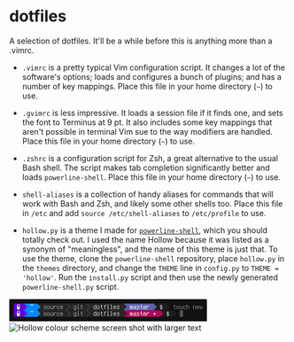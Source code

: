 # dotfiles

A selection of dotfiles. It'll be a while before this is anything more than a .vimrc.

* `.vimrc` is a pretty typical Vim configuration script. It changes a lot of the software's options; loads and configures a bunch of plugins; and has a number of key mappings. Place this file in your home directory (`~`) to use.

* `.gvimrc` is less impressive. It loads a session file if it finds one, and sets the font to Terminus at 9 pt. It also includes some key mappings that aren't possible in terminal Vim sue to the way modifiers are handled. Place this file in your home directory (`~`) to use.

* `.zshrc` is a configuration script for Zsh, a great alternative to the usual Bash shell. The script makes tab completion significantly better and loads `powerline-shell`. Place this file in your home directory (`~`) to use.

* `shell-aliases` is a collection of handy aliases for commands that will work with Bash and Zsh, and likely some other shells too. Place this file in `/etc` and add `source /etc/shell-aliases` to `/etc/profile` to use.

* `hollow.py` is a theme I made for [`powerline-shell`](https://github.com/milkbikis/powerline-shell), which you should totally check out. I used the name Hollow because it was listed as a synonym of "meaningless", and the name of this theme is just that. To use the theme, clone the `powerline-shell` repository, place `hollow.py` in the `themes` directory, and change the `THEME` line in `config.py` to `THEME = 'hollow'`. Run the `install.py` script and then use the newly generated `powerline-shell.py` script.

![Hollow colour scheme screen shot](https://raw.githubusercontent.com/blieque/dotfiles/master/images/hollow-screenshot-8.png)
![Hollow colour scheme screen shot with larger text](https://raw.githubusercontent.com/blieque/dotfiles/master/images/hollow-screenshot-12.png)
